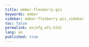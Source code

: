```yaml
---
title: ember-flexberry-gis
keywords: ember
sidebar: ember-flexberry-gis_sidebar
toc: false
permalink: en/efg_wfs.html
lang: en
published: true
---
```

